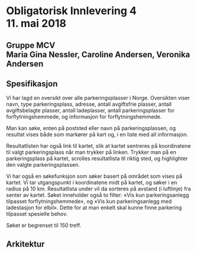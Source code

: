 <h1>Obligatorisk Innlevering 4<br>
11. mai 2018</h1>
<h2>Gruppe MCV <br>
Maria Gina Nessler, Caroline Andersen, Veronika Andersen</h2>

<h2>Spesifikasjon</h2>
<p>
Vi har lagd en oversikt over alle parkeringsplasser i Norge. Oversikten
viser navn, type parkeringsplass, adresse, antall avgiftsfrie plasser,
antall avgiftsbelagte plasser, antall ladeplasser, antall parkeringsplasser
for forflytningshemmede, og informasjon for forflytningshemmede.</p>
<p>
Man kan søke, enten på poststed eller navn på parkeringsplassen, og
resultat vises både som markører på kart og, i en liste med all
informasjon.</p><p>
Resultatlisten har også link til kartet, slik at kartet sentreres på
koordinatene til valgt parkeringsplass når man trykker på linken.
Trykker man på en parkeringsplass på kartet, scrolles resultatlista
til riktig sted, og highlighter den valgte parkeringsplassen.</p>
<p>
Vi har også en søkefunksjon som søker basert på området som vises på
kartet. Vi tar utgangspunkt i koordinatene midt på kartet, og søker i
en radius på 10 km. Resultatlista under vil da sorteres på avstand
(i luftlinje) fra senter av kartet.
Søket inneholder også to filter: «Vis kun parkeringsanlegg tilpasset
forflytningshemmede», og «Vis kun parkeringsanlegg med ladestasjon for
elbil». Dette for at man enkelt skal kunne finne parkering tilpasset
spesielle behov.</p>
<p>Søket er begrenset til 150 treff.</p>

<h2>Arkitektur</h2>